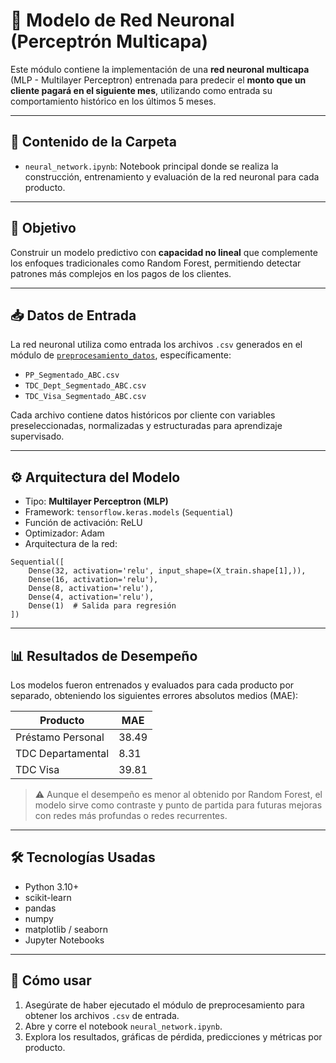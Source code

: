 # 🧠 Modelo de Red Neuronal (Perceptrón Multicapa)

Este módulo contiene la implementación de una **red neuronal multicapa** (MLP - Multilayer Perceptron) entrenada para predecir el **monto que un cliente pagará en el siguiente mes**, utilizando como entrada su comportamiento histórico en los últimos 5 meses.

---

## 📁 Contenido de la Carpeta

- `neural_network.ipynb`: Notebook principal donde se realiza la construcción, entrenamiento y evaluación de la red neuronal para cada producto.

---

## 🧭 Objetivo

Construir un modelo predictivo con **capacidad no lineal** que complemente los enfoques tradicionales como Random Forest, permitiendo detectar patrones más complejos en los pagos de los clientes.

---

## 📥 Datos de Entrada

La red neuronal utiliza como entrada los archivos `.csv` generados en el módulo de [`preprocesamiento_datos`](../preprocesamiento_datos), específicamente:

- `PP_Segmentado_ABC.csv`
- `TDC_Dept_Segmentado_ABC.csv`
- `TDC_Visa_Segmentado_ABC.csv`

Cada archivo contiene datos históricos por cliente con variables preseleccionadas, normalizadas y estructuradas para aprendizaje supervisado.

---

## ⚙️ Arquitectura del Modelo

- Tipo: **Multilayer Perceptron (MLP)**
- Framework: `tensorflow.keras.models` (`Sequential`)
- Función de activación: ReLU
- Optimizador: Adam
- Arquitectura de la red:
```
Sequential([
    Dense(32, activation='relu', input_shape=(X_train.shape[1],)),
    Dense(16, activation='relu'),
    Dense(8, activation='relu'),
    Dense(4, activation='relu'),
    Dense(1)  # Salida para regresión
])
```

---

## 📊 Resultados de Desempeño

Los modelos fueron entrenados y evaluados para cada producto por separado, obteniendo los siguientes errores absolutos medios (MAE):

| Producto           | MAE    |
|--------------------|--------|
| Préstamo Personal  | 38.49  |
| TDC Departamental  | 8.31   |
| TDC Visa           | 39.81  |

> ⚠️ Aunque el desempeño es menor al obtenido por Random Forest, el modelo sirve como contraste y punto de partida para futuras mejoras con redes más profundas o redes recurrentes.

---

## 🛠️ Tecnologías Usadas

- Python 3.10+
- scikit-learn
- pandas
- numpy
- matplotlib / seaborn
- Jupyter Notebooks

---

## 🚀 Cómo usar

1. Asegúrate de haber ejecutado el módulo de preprocesamiento para obtener los archivos `.csv` de entrada.
2. Abre y corre el notebook `neural_network.ipynb`.
3. Explora los resultados, gráficas de pérdida, predicciones y métricas por producto.